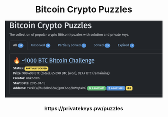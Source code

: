 <div align="center">
  <h1>Bitcoin Crypto Puzzles</h1>
</div>

<div align="center">
  <img src="./1000_Bitcoin.png" alt="Bitcoin Crypto Puzzles" width="600">

</div>
</div>


<div align="center">
  <h3>https://privatekeys.pw/puzzles</h3>
</div>
